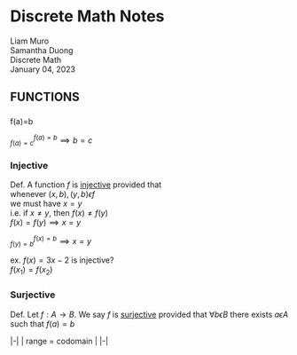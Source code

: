 # Discrete Math Notes

Liam Muro \
Samantha Duong \
Discrete Math \
January 04, 2023

## FUNCTIONS

###

###

f(a)=b

$^{f(a)=b}_{f(a)=c}\implies b=c$

### Injective

Def.
A function $f$ is <u>[injective](/Glossary/functions/injective-functions.md)</u> provided that \
whenever $(x,b),(y,b) \epsilon f$ \
we must have $x=y$\
i.e. if $x \neq y$, then $f(x) \neq f(y)$\
$f(x)=f(y) \implies x=y$

$^{f(x)=b}_{f(y)=b} \implies x=y$

ex. $f(x)=3x-2$ is injective? \
$f(x_1)=f(x_2)$

### Surjective

Def.
Let $f:A \rightarrow B$.
We say $f$ is <u>[surjective](/Glossary/functions/surjective-functions.md)</u> provided that $\forall b \epsilon B$
there exists $a \epsilon A$ such that $f(a)=b$

|-|
| range = codomain |
|-|
